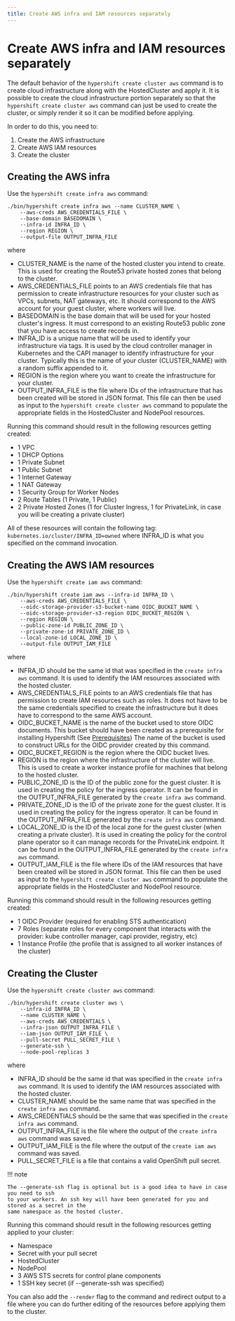 ```yaml
---
title: Create AWS infra and IAM resources separately
---
```


# Create AWS infra and IAM resources separately

The default behavior of the `hypershift create cluster aws` command is to create cloud infrastructure
along with the HostedCluster and apply it. It is possible to create the cloud infrastructure portion
separately so that the `hypershift create cluster aws` command can just be used to create the cluster,
or simply render it so it can be modified before applying.

In order to do this, you need to:
1. Create the AWS infrastructure
2. Create AWS IAM resources
3. Create the cluster

## Creating the AWS infra

Use the `hypershift create infra aws` command:

    ./bin/hypershift create infra aws --name CLUSTER_NAME \
        --aws-creds AWS_CREDENTIALS_FILE \
        --base-domain BASEDOMAIN \
        --infra-id INFRA_ID \
        --region REGION \
        --output-file OUTPUT_INFRA_FILE

where

* CLUSTER_NAME is the name of the hosted cluster you intend to create. This is used for creating
    the Route53 private hosted zones that belong to the cluster.
* AWS_CREDENTIALS_FILE points to an AWS credentials file that has permission to create 
    infrastructure resources for your cluster such as VPCs, subnets, NAT gateways, etc.
    It should correspond to the AWS account for your guest cluster, where workers will live.
* BASEDOMAIN is the base domain that will be used for your hosted cluster's ingress. It must
    correspond to an existing Route53 public zone that you have access to create records in.
* INFRA_ID is a unique name that will be used to identify your infrastructure via tags. It is used
    by the cloud controller manager in Kubernetes and the CAPI manager to identify infrastructure
    for your cluster. Typically this is the name of your cluster (CLUSTER_NAME) with a random
    suffix appended to it.
* REGION is the region where you want to create the infrastructure for your cluster.
* OUTPUT_INFRA_FILE is the file where IDs of the infrastructure that has been created will be stored in JSON format.
    This file can then be used as input to the `hypershift create cluster aws` command to populate
    the appropriate fields in the HostedCluster and NodePool resources.


Running this command should result in the following resources getting created:

* 1 VPC
* 1 DHCP Options
* 1 Private Subnet
* 1 Public Subnet
* 1 Internet Gateway
* 1 NAT Gateway
* 1 Security Group for Worker Nodes
* 2 Route Tables (1 Private, 1 Public)
* 2 Private Hosted Zones (1 for Cluster Ingress, 1 for PrivateLink, in case you will be creating a private cluster)

All of these resources will contain the following tag:
`kubernetes.io/cluster/INFRA_ID=owned`
where INFRA_ID is what you specified on the command invocation.

## Creating the AWS IAM resources

Use the `hypershift create iam aws` command:

    ./bin/hypershift create iam aws --infra-id INFRA_ID \
        --aws-creds AWS_CREDENTIALS_FILE \
        --oidc-storage-provider-s3-bucket-name OIDC_BUCKET_NAME \
        --oidc-storage-provider-s3-region OIDC_BUCKET_REGION \
        --region REGION \
        --public-zone-id PUBLIC_ZONE_ID \
        --private-zone-id PRIVATE_ZONE_ID \
        --local-zone-id LOCAL_ZONE_ID \
        --output-file OUTPUT_IAM_FILE

where

* INFRA_ID should be the same id that was specified in the `create infra aws` command. It is
    used to identify the IAM resources associated with the hosted cluster.
* AWS_CREDENTIALS_FILE points to an AWS credentials file that has permission to create 
    IAM resources such as roles. It does not have to be the same credentials specified to create
    the infrastructure but it does have to correspond to the same AWS account.
* OIDC_BUCKET_NAME is the name of the bucket used to store OIDC documents. This bucket should have been
    created as a prerequisite for installing Hypershift (See [Prerequisites](../getting-started/#Prerequisites))
    The name of the bucket is used to construct URLs for the OIDC provider created by this command.
* OIDC_BUCKET_REGION is the region where the OIDC bucket lives.
* REGION is the region where the infrastructure of the cluster will live. This is used to create a worker
    instance profile for machines that belong to the hosted cluster.
* PUBLIC_ZONE_ID is the ID of the public zone for the guest cluster. It is used in creating the policy for the ingress operator.
    It can be found in the OUTPUT_INFRA_FILE generated by the `create infra aws` command.
* PRIVATE_ZONE_ID is the ID of the private zone for the guest cluster. It is used in creating the policy for the ingress operator.
    It can be found in the OUTPUT_INFRA_FILE generated by the `create infra aws` command.
* LOCAL_ZONE_ID is the ID of the local zone for the guest cluster (when creating a private cluster). It is used in creating the policy
    for the control plane operator so it can manage records for the PrivateLink endpoint.
    It can be found in the OUTPUT_INFRA_FILE generated by the `create infra aws` command.
* OUTPUT_IAM_FILE is the file where IDs of the IAM resources that have been created will be stored in JSON format.
    This file can then be used as input to the `hypershift create cluster aws` command to populate
    the appropriate fields in the HostedCluster and NodePool resource.

Running this command should result in the following resources getting created:

* 1 OIDC Provider (required for enabling STS authentication)
* 7 Roles (separate roles for every component that interacts with the provider: kube controller manager, capi provider, registry, etc)
* 1 Instance Profile (the profile that is assigned to all worker instances of the cluster)

## Creating the Cluster

Use the `hypershift create cluster aws` command:

    ./bin/hypershift create cluster aws \
        --infra-id INFRA_ID \
        --name CLUSTER_NAME \
        --aws-creds AWS_CREDENTIALS \
        --infra-json OUTPUT_INFRA_FILE \
        --iam-json OUTPUT_IAM_FILE \
        --pull-secret PULL_SECRET_FILE \
        --generate-ssh \
        --node-pool-replicas 3

where

* INFRA_ID should be the same id that was specified in the `create infra aws` command. It is
    used to identify the IAM resources associated with the hosted cluster.
* CLUSTER_NAME should be the same name that was specified in the `create infra aws` command.
* AWS_CREDENTIALS should be the same that was specified in the `create infra aws` command.
* OUTPUT_INFRA_FILE is the file where the output of the `create infra aws` command was saved.
* OUTPUT_IAM_FILE is the file where the output of the `create iam aws` command was saved.
* PULL_SECRET_FILE is a file that contains a valid OpenShift pull secret.

!!! note

    The --generate-ssh flag is optional but is a good idea to have in case you need to ssh 
    to your workers. An ssh key will have been generated for you and stored as a secret in the 
    same namespace as the hosted cluster.

Running this command should result in the following resources getting applied to your cluster:

* Namespace
* Secret with your pull secret
* HostedCluster
* NodePool
* 3 AWS STS secrets for control plane components
* 1 SSH key secret (if --generate-ssh was specified)

You can also add the `--render` flag to the command and redirect output to a file where you 
can do further editing of the resources before applying them to the cluster.